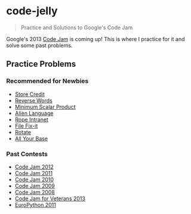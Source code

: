 code-jelly
==========

> Practice and Solutions to Google's Code Jam

Google's 2013 [Code Jam][Code Jam] is coming up! This is where I practice for it and solve
some past problems.

## Practice Problems

### Recommended for Newbies
* [Store Credit](africa2010/store-credit/)
* [Reverse Words]()
* [Minimum Scalar Product](2008/minimum-scalar/)
* [Alien Language]()
* [Rope Intranet]()
* [File Fix-it]()
* [Rotate]()
* [All Your Base]()

### Past Contests
* [Code Jam 2012](2012/)
* [Code Jam 2011](2011/)
* [Code Jam 2010](2010/)
* [Code Jam 2009](2009/)
* [Code Jam 2008](2008/)
* [Code Jam for Veterans 2013](veterans2013/)
* [EuroPython 2011](europython2011/)

[Code Jam]: https://code.google.com/codejam/
